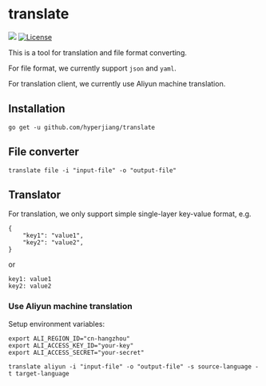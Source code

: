 # translate

[![](https://goreportcard.com/badge/github.com/hyperjiang/translate)](https://goreportcard.com/report/github.com/hyperjiang/translate)
[![License](https://img.shields.io/github/license/hyperjiang/translate.svg)](https://github.com/hyperjiang/translate)

This is a tool for translation and file format converting.

For file format, we currently support `json` and `yaml`.

For translation client, we currently use Aliyun machine translation.

## Installation

```
go get -u github.com/hyperjiang/translate
```

## File converter

```
translate file -i "input-file" -o "output-file"
```

## Translator

For translation, we only support simple single-layer key-value format, e.g.

```
{
    "key1": "value1",
    "key2": "value2",
}
```

or

```
key1: value1
key2: value2
```

### Use Aliyun machine translation

Setup environment variables:

```
export ALI_REGION_ID="cn-hangzhou"
export ALI_ACCESS_KEY_ID="your-key"
export ALI_ACCESS_SECRET="your-secret"
```

```
translate aliyun -i "input-file" -o "output-file" -s source-language -t target-language
```
